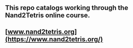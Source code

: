 ## This repo catalogs working through the Nand2Tetris online course.
## [www.nand2tetris.org](https://www.nand2tetris.org/)
